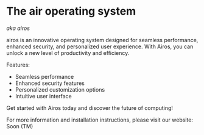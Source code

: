 # The air operating system
*aka airos*

airos is an innovative operating system designed for seamless performance, enhanced security, and personalized user experience. With Airos, you can unlock a new level of productivity and efficiency.

Features:
- Seamless performance
- Enhanced security features
- Personalized customization options
- Intuitive user interface

Get started with Airos today and discover the future of computing!

For more information and installation instructions, please visit our website: Soon (TM)
